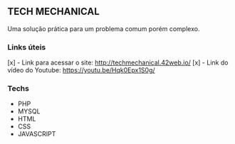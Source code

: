 ## TECH MECHANICAL

Uma solução prática para um problema comum porém complexo.

### Links úteis
[x] - Link para acessar o site: <http://techmechanical.42web.io/> 
[x] - Link do vídeo do Youtube: <https://youtu.be/Hqk0Epx1S0g/>

### Techs
 - PHP
 - MYSQL
 - HTML
 - CSS
 - JAVASCRIPT